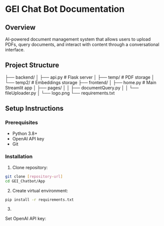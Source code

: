 # GEI Chat Bot Documentation

## Overview
AI-powered document management system that allows users to upload PDFs, query documents, and interact with content through a conversational interface.

## Project Structure

├── backend/ │ ├── api.py # Flask server │ ├── temp/ # PDF storage │ └── temp2/ # Embeddings storage ├── frontend/ │ ├── home.py # Main Streamlit app │ ├── pages/ │ │ ├── documentQuery.py │ │ └── fileUploader.py │ └── logo.png └── requirements.txt


## Setup Instructions

### Prerequisites
- Python 3.8+
- OpenAI API key
- Git

### Installation
1. Clone repository:
```bash
git clone [repository-url]
cd GEI_Chatbot/App
```   

2. Create virtual environment:
```bash
pip install -r requirements.txt
```

3. 

Set OpenAI API key:
